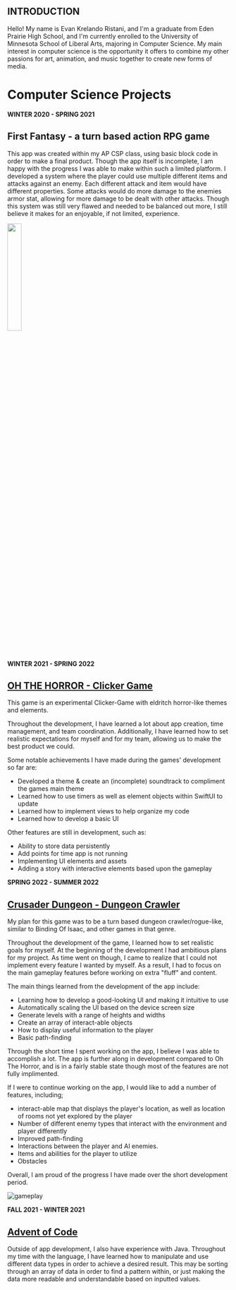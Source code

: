 ## INTRODUCTION 
Hello! My name is Evan Krelando Ristani, and I'm a graduate from Eden Prairie High School, and I'm currently enrolled to the University of Minnesota School of Liberal Arts, majoring in Computer Science. My main interest in computer science is the opportunity it offers to combine my other passions for art, animation, and music together to create new forms of media. 

# Computer Science Projects 

**WINTER 2020 - SPRING 2021**

## First Fantasy - a turn based action RPG game 

This app was created within my AP CSP class, using basic block code in order to make a final product. Though the app itself is incomplete, I am happy with the progress I was able to make within such a limited platform. I developed a system where the player could use multiple different items and attacks against an enemy. Each different attack and item would have different properties. Some attacks would do more damage to the enemies armor stat, allowing for more damage to be dealt with other attacks. 
Though this system was still very flawed and needed to be balanced out more, I still believe it makes for an enjoyable, if not limited, experience.

<img src="https://user-images.githubusercontent.com/95647441/161791715-a5bc1ca9-748f-4001-8614-e31620711914.jpg" width=25% height=25%>

**WINTER 2021 - SPRING 2022**

## [OH THE HORROR - Clicker Game](https://github.com/EvanRista/OhTheHorror)  
This game is an experimental Clicker-Game with eldritch horror-like themes and elements. 
 
Throughout the development, I have learned a lot about app creation, time management, and team coordination. 
Additionally, I have learned how to set realistic expectations for myself and for my team, allowing us to make the best product we could. 
 
Some notable achievements I have made during the games' development so far are:
* Developed a theme & create an (incomplete) soundtrack to compliment the games main theme 
* Learned how to use timers as well as element objects within SwiftUI to update 
* Learned how to implement views to help organize my code
* Learned how to develop a basic UI 

Other features are still in development, such as:
* Ability to store data persistently  
* Add points for time app is not running 
* Implementing UI elements and assets 
* Adding a story with interactive elements based upon the gameplay

**SPRING 2022 - SUMMER 2022**

## [Crusader Dungeon - Dungeon Crawler](https://github.com/EvanRista/Crusader-Dungeon)
My plan for this game was to be a turn based dungeon crawler/rogue-like, similar to Binding Of Isaac, and other games in that genre. 

Throughout the development of the game, I learned how to set realistic goals for myself. At the beginning of the development I had ambitious plans for my project. As time went on though, I came to realize that I could not implement every feature I wanted by myself. As a result, I had to focus on the main gameplay features before working on extra "fluff" and content. 

The main things learned from the development of the app include:
* Learning how to develop a good-looking UI and making it intuitive to use 
* Automatically scaling the UI based on the device screen size 
* Generate levels with a range of heights and widths
* Create an array of interact-able objects
* How to display useful information to the player
* Basic path-finding 

Through the short time I spent working on the app, I believe I was able to accomplish a lot. The app is further along in development compared to Oh The Horror, and is in a fairly stable state though most of the features are not fully implimented. 

If I were to continue working on the app, I would like to add a number of features, including; 
* interact-able map that displays the player's location, as well as location of rooms not yet explored by the player 
* Number of different enemy types that interact with the environment and player differently
* Improved path-finding
* Interactions between the player and AI enemies. 
* Items and abilities for the player to utilize 
* Obstacles

Overall, I am proud of the progress I have made over the short development period. 

![gameplay](https://user-images.githubusercontent.com/95647441/171934553-9ef5329a-383e-4e8a-aaae-c839bda2f0f5.gif)



**FALL 2021 - WINTER 2021**

## [Advent of Code](https://github.com/EvanRista/AdventJava)
Outside of app development, I also have experience with Java. Throughout my time with the language, I have learned how to manipulate and use different data types in order to achieve a desired result. This may be sorting through an array of data in order to find a pattern within, or just making the data more readable and understandable based on inputted values. 
